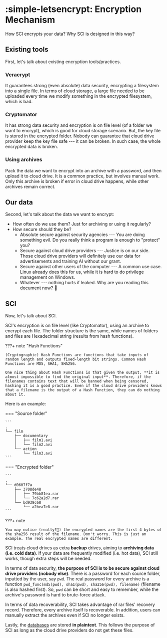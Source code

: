 ﻿# :simple-letsencrypt: Encryption Mechanism

How SCI encrypts your data? Why SCI is designed in this way?

## Existing tools 

First, let's talk about existing encryption tools/practices.

### Veracrypt

It guarantees strong (even absolute) data security, encrypting a filesystem into a single file. In terms of cloud storage, a large file needed to be uploaded every time we modify something in the encrypted filesystem, which is bad.

### Cryptomator

It has strong data security and encryption is on file level (of a folder we want to encrypt), which is good for cloud storage scenario. But, the key file is stored in the encrypted folder. Nobody can guarantee that cloud drive provider keep the key file safe --- it can be broken. In such case, the whole encrypted data is broken.

###  Using archives

Pack the data we want to encrypt into an archive with a password, and then upload it to cloud drive. It is a common practice, but involves manual work. Only this archive is broken if error in cloud drive happens, while other archives remain correct.

## Our data

Second, let's talk about the data we want to encrypt:

- How often do we use them? Just for archiving or using it regularly?
- How secure should they be?
    - Absolute secure against security agencies --- You are doing something evil. Do you really think a program is enough to "protect" you?
    - Secure against cloud drive providers --- Justice is on our side. Those cloud drive providers will definitely use our data for advertisements and training AI without our grant.
    - Secure against other users of the computer --- A common use case. Linux already does this for us, while it is hard to do privilege management on Windows.
    - Whatever --- nothing hurts if leaked. Why are you reading this document now? 🧐

## SCI

Now, let's talk about SCI.

SCI's encryption is on file level (like Cryptomator), using an archive to encrypt each file. The folder structure is the same, while names of folders and files are Hexadecimal string (results from hash functions).

???+ note "Hash Functions"
  
    (Cryptographic) Hash Functions are functions that take inputs of random length and outputs fixed-length bit strings. Common Hash Functions are MD5, SHA1, SHA256. 

    One nice thing about Hash Functions is that given the output, **it is almost impossible to find the original input**. Therefore, if the filenames contains text that will be banned when being censored, hashing it is a good practice. Even if the cloud drive providers knows that a filename is the output of a Hash Function, they can do nothing about it. 


Here is an example:

=== "Source folder"

    ```
    .
    └── film
        ├── documentary
        │   ├── film1.avi
        │   └── film2.avi
        └── action
            └── film3.avi
    ```

=== "Encrypted folder"

    ```
    .
    └── d0607f7a
        ├── 3708de48
        │   ├── 79bb81ea.rar
        │   └── 7c62a2d7.rar
        └── bd938c68
            └── a2bea7e8.rar
    ```

???+ note

    You may notice (really?🤨) the encrypted names are the first 4 bytes of the sha256 result of the filename. Don't worry. This is just an example. The real encrypted names are different.

SCI treats cloud drives as extra **backup** drives, aiming to **archiving data (i.e. cold data)**. If your data are frequently modified (i.e. hot data), SCI still works, though extra steps will be needed.

In terms of data security, **the purpose of SCI is to be secure against cloud drive providers (nobody else)**. There is a password for each source folder, inputted by the user, say `pwd`. The real password for every archive is a function `pwd_func(md5(pwd), sha1(pwd), sha256(pwd), filename)` (filename is also hashed first). So, `pwd` can be short and easy to remember, while the archive's password is hard to brute-force attack.

In terms of data recoverability, SCI takes advantage of rar files' recovery record. Therefore, every archive itself is recoverable. In addition, users can manually extract the archives even if SCI no longer exists.

Lastly, the [databases](../gettingStarted/concepts.md#database) are stored **in plaintext**. This follows the purpose of SCI as long as the cloud drive providers do not get these files.
